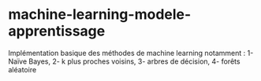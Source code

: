 # machine-learning-modele-apprentissage
Implémentation basique des méthodes de machine learning notamment : 1- Naïve Bayes, 2- k plus proches voisins, 3- arbres de décision, 4- forêts aléatoire 
